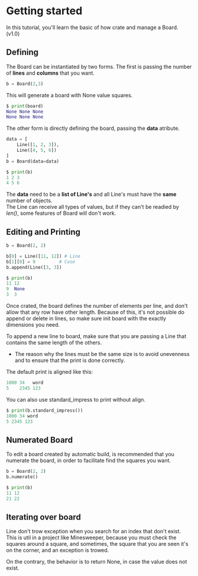 # Getting started

In this tutorial, you'll learn the basic of how crate and manage a Board. (v1.0)

## Defining
The Board can be instantiated by two forms. The first is passing
the number of **lines** and **columns** that you want.
```python
b = Board(2,3)
```
This will generate a board with None value squares.
```python
$ print(board)
None None None
None None None
```
The other form is directly defining the board, passing the **data** atribute.
```python
data = [
    Line([1, 2, 3]),
    Line([4, 5, 6])
]
b = Board(data=data)

$ print(b)
1 2 3
4 5 6
```
The **data** need to be a **list of Line's** and all Line's must have the **same**
number of objects.   
The Line can receive all types of values, but if they can't
be readied by _len()_, some features of Board will don't work.

## Editing and Printing
```python
b = Board(2, 2)

b[0] = Line([11, 12]) # Line
b[1][0] = 9         # Case
b.append(Line([3, 3]) 

$ print(b)
11 12   
9  None 
3  3
```
Once crated, the board defines the number of elements per line, and don't allow
that any row have other length. Because of this, it's not possible do append 
or delete in lines, so make sure init board with the exactly dimensions you need.

To append a new line to board, make sure that you are passing a Line that contains 
the same length of the others.

- The reason why the lines must be the same size is to avoid unevenness and to
ensure that the print is done correctly.

The default print is aligned like this:
```python
1000 34   word
5    2345 123
```
You can also use standard_impress to print without align.
```python
$ print(b.standard_impress())
1000 34 word
5 2345 123
```

## Numerated Board
To edit a board created by automatic build, is recommended that you numerate the
board, in order to facilitate find the squares you want. 
```python
b = Board(2, 2)
b.numerate()

$ print(b)
11 12 
21 22
```

## Iterating over board
Line don't trow exception when you search for an index that don't exist. This is 
util in a project like Minesweeper, because you must check the squares around a square,
and sometimes, the square that you are seen it's on the corner, and an exception is trowed.

On the contrary, the behavior is to return None, in case the value does not exist.